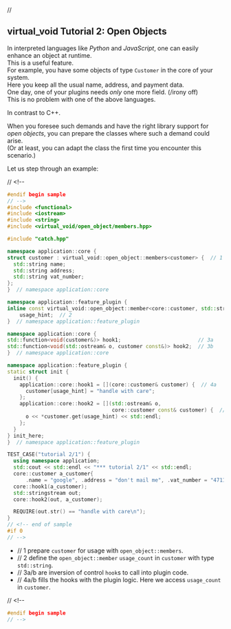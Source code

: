 ﻿// <!--
#if 0
// -->

<a name="t1"></a> 
## virtual_void Tutorial 2: Open Objects

In interpreted languages like *Python* and *JavaScript*, one can easily enhance an object at runtime.  
This is a useful feature.  
For example, you have some objects of type `Customer` in the core of your system.  
Here you keep all the usual name, address, and payment data.  
One day, one of your plugins needs *only* one more field. (/irony off)  
This is no problem with one of the above languages.  

In contrast to C++.

When you foresee such demands and have the right library support for *open objects*, you can prepare the classes where such a demand could arise.  
(Or at least, you can adapt the class the first time you encounter this scenario.)

Let us step through an example:

// <!--
```cpp
#endif begin sample
// -->
#include <functional>
#include <iostream>
#include <string>
#include <virtual_void/open_object/members.hpp>

#include "catch.hpp"

namespace application::core {
struct customer : virtual_void::open_object::members<customer> {  // 1
  std::string name;
  std::string address;
  std::string vat_number;
};
}  // namespace application::core

namespace application::feature_plugin {
inline const virtual_void::open_object::member<core::customer, std::string>
    usage_hint;  // 2
}  // namespace application::feature_plugin

namespace application::core {
std::function<void(customer&)> hook1;                         // 3a
std::function<void(std::ostream& o, customer const&)> hook2;  // 3b
}  // namespace application::core

namespace application::feature_plugin {
static struct init {
  init() {
    application::core::hook1 = [](core::customer& customer) {  // 4a
      customer[usage_hint] = "handle with care";
    };
    application::core::hook2 = [](std::ostream& o,
                                  core::customer const& customer) {  // 4b
      o << *customer.get(usage_hint) << std::endl;
    };
  }
} init_here;
}  // namespace application::feature_plugin

TEST_CASE("tutorial 2/1") {
  using namespace application;
  std::cout << std::endl << "*** tutorial 2/1" << std::endl;
  core::customer a_customer{
      .name = "google", .address = "don't mail me", .vat_number = "4711"};
  core::hook1(a_customer);
  std::stringstream out;
  core::hook2(out, a_customer);

  REQUIRE(out.str() == "handle with care\n");
}
// <!-- end of sample
#if 0
// -->
```

- // 1 prepare ``customer`` for usage with ``open_object::members``.
- // 2 define the ``open_object::member`` ``usage_count`` in ``customer`` with type ``std::string``.
- // 3a/b are inversion of control ``hook``s to call into plugin code.
- // 4a/b fills the hooks with the plugin logic. Here we access ``usage_count`` in ``customer``.

// <!--
```cpp
#endif begin sample
// -->


